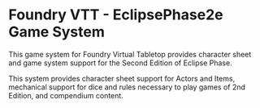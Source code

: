 # Foundry VTT - EclipsePhase2e Game System
This game system for Foundry Virtual Tabletop provides character sheet and game system support for the Second Edition of Eclipse Phase.

This system provides character sheet support for Actors and Items, mechanical support for dice and rules necessary to play games of 2nd Edition, and compendium content.
